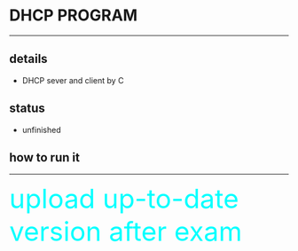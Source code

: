 # DHCP PROGRAM
---
## details
* DHCP sever and client by C
## status
* unfinished
## how to run it



---
<font color=#00ffff size=72>upload up-to-date version after exam</font>
